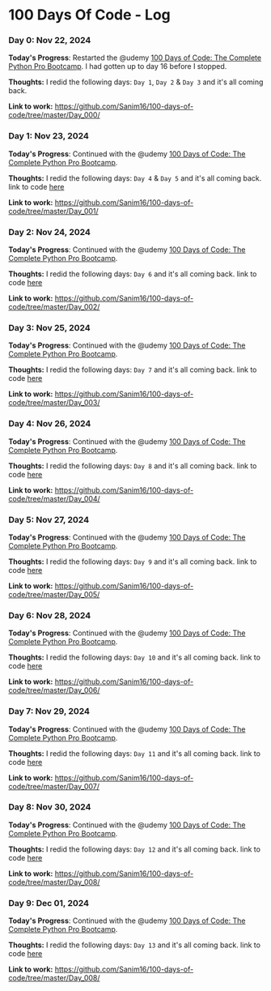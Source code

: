 # 100 Days Of Code - Log

### Day 0: Nov 22, 2024

**Today's Progress**: Restarted the @udemy [100 Days of Code: The Complete Python Pro Bootcamp](https://www.udemy.com/course/100-days-of-code/?kw=100&src=sac&couponCode=BFCPSALE24). I had gotten up to day 16 before I stopped.

**Thoughts:** I redid the following days: `Day 1`, `Day 2` & `Day 3` and it's all coming back.

**Link to work:** https://github.com/Sanim16/100-days-of-code/tree/master/Day_000/


### Day 1: Nov 23, 2024

**Today's Progress**: Continued with the @udemy [100 Days of Code: The Complete Python Pro Bootcamp](https://www.udemy.com/course/100-days-of-code/?kw=100&src=sac&couponCode=BFCPSALE24).

**Thoughts:** I redid the following days: `Day 4` & `Day 5` and it's all coming back. link to code [here](https://github.com/Sanim16/100-days-of-code/tree/master/Day_001/)

**Link to work:** https://github.com/Sanim16/100-days-of-code/tree/master/Day_001/


### Day 2: Nov 24, 2024

**Today's Progress**: Continued with the @udemy [100 Days of Code: The Complete Python Pro Bootcamp](https://www.udemy.com/course/100-days-of-code/?kw=100&src=sac&couponCode=BFCPSALE24).

**Thoughts:** I redid the following days: `Day 6` and it's all coming back. link to code [here](https://github.com/Sanim16/100-days-of-code/tree/master/Day_002/)

**Link to work:** https://github.com/Sanim16/100-days-of-code/tree/master/Day_002/


### Day 3: Nov 25, 2024

**Today's Progress**: Continued with the @udemy [100 Days of Code: The Complete Python Pro Bootcamp](https://www.udemy.com/course/100-days-of-code/?kw=100&src=sac&couponCode=BFCPSALE24).

**Thoughts:** I redid the following days: `Day 7` and it's all coming back. link to code [here](https://github.com/Sanim16/100-days-of-code/tree/master/Day_003/)

**Link to work:** https://github.com/Sanim16/100-days-of-code/tree/master/Day_003/


### Day 4: Nov 26, 2024

**Today's Progress**: Continued with the @udemy [100 Days of Code: The Complete Python Pro Bootcamp](https://www.udemy.com/course/100-days-of-code/?kw=100&src=sac&couponCode=BFCPSALE24).

**Thoughts:** I redid the following days: `Day 8` and it's all coming back. link to code [here](https://github.com/Sanim16/100-days-of-code/tree/master/Day_004/)

**Link to work:** https://github.com/Sanim16/100-days-of-code/tree/master/Day_004/


### Day 5: Nov 27, 2024

**Today's Progress**: Continued with the @udemy [100 Days of Code: The Complete Python Pro Bootcamp](https://www.udemy.com/course/100-days-of-code/?kw=100&src=sac&couponCode=BFCPSALE24).

**Thoughts:** I redid the following days: `Day 9` and it's all coming back. link to code [here](https://github.com/Sanim16/100-days-of-code/tree/master/Day_005/)

**Link to work:** https://github.com/Sanim16/100-days-of-code/tree/master/Day_005/


### Day 6: Nov 28, 2024

**Today's Progress**: Continued with the @udemy [100 Days of Code: The Complete Python Pro Bootcamp](https://www.udemy.com/course/100-days-of-code/?kw=100&src=sac&couponCode=BFCPSALE24).

**Thoughts:** I redid the following days: `Day 10` and it's all coming back. link to code [here](https://github.com/Sanim16/100-days-of-code/tree/master/Day_006/)

**Link to work:** https://github.com/Sanim16/100-days-of-code/tree/master/Day_006/


### Day 7: Nov 29, 2024

**Today's Progress**: Continued with the @udemy [100 Days of Code: The Complete Python Pro Bootcamp](https://www.udemy.com/course/100-days-of-code/?kw=100&src=sac&couponCode=BFCPSALE24).

**Thoughts:** I redid the following days: `Day 11` and it's all coming back. link to code [here](https://github.com/Sanim16/100-days-of-code/tree/master/Day_007/)

**Link to work:** https://github.com/Sanim16/100-days-of-code/tree/master/Day_007/


### Day 8: Nov 30, 2024

**Today's Progress**: Continued with the @udemy [100 Days of Code: The Complete Python Pro Bootcamp](https://www.udemy.com/course/100-days-of-code/?kw=100&src=sac&couponCode=BFCPSALE24).

**Thoughts:** I redid the following days: `Day 12` and it's all coming back. link to code [here](https://github.com/Sanim16/100-days-of-code/tree/master/Day_008/)

**Link to work:** https://github.com/Sanim16/100-days-of-code/tree/master/Day_008/


### Day 9: Dec 01, 2024

**Today's Progress**: Continued with the @udemy [100 Days of Code: The Complete Python Pro Bootcamp](https://www.udemy.com/course/100-days-of-code/?kw=100&src=sac&couponCode=BFCPSALE24).

**Thoughts:** I redid the following days: `Day 13` and it's all coming back. link to code [here](https://github.com/Sanim16/100-days-of-code/tree/master/Day_008/)

**Link to work:** https://github.com/Sanim16/100-days-of-code/tree/master/Day_008/

<!--
Sample Log Day Reporting Format
### Day 0: February 30, 2016 (Example 2)
##### (delete me or comment me out)

**Today's Progress**: Fixed CSS, worked on canvas functionality for the app.

**Thoughts**: I really struggled with CSS, but, overall, I feel like I am slowly getting better at it. Canvas is still new for me, but I managed to figure out some basic functionality.

**Link(s) to work**: [Calculator App](http://www.example.com)


### Day 1: June 27, Monday

**Today's Progress**: I've gone through many exercises on FreeCodeCamp.

**Thoughts** I've recently started coding, and it's a great feeling when I finally solve an algorithm challenge after a lot of attempts and hours spent.

**Link(s) to work**
1. [Find the Longest Word in a String](https://www.freecodecamp.com/challenges/find-the-longest-word-in-a-string)
2. [Title Case a Sentence](https://www.freecodecamp.com/challenges/title-case-a-sentence)
 -->
